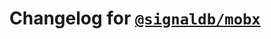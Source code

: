 # Changelog for [`@signaldb/mobx`](https://www.npmjs.com/package/@signaldb/mobx)

<!--@include: ../../../packages/reactivity-adapters/mobx/CHANGELOG.md{10,}-->
